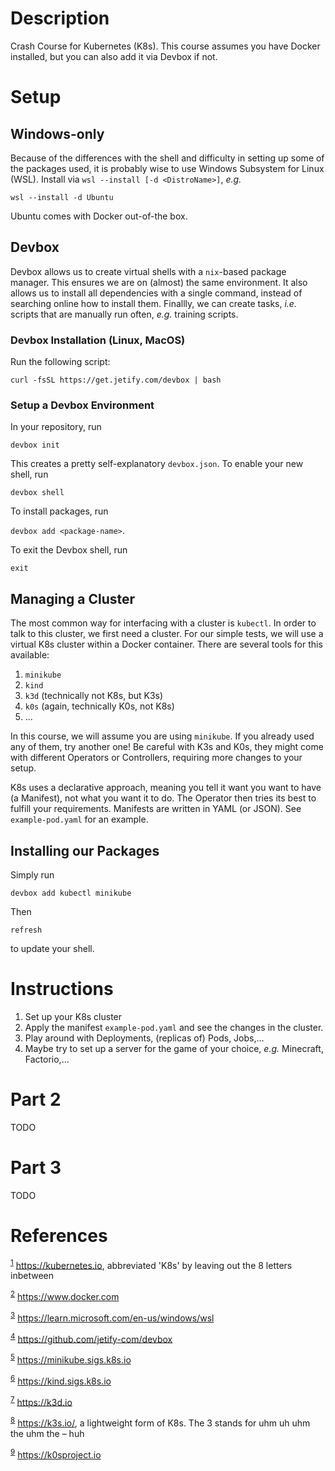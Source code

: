 # Description

Crash Course for <a name="k8s">Kubernetes</a> (K8s). This course assumes you have <a name="docker">Docker</a> installed, but you can also add it via Devbox if not.

# Setup

## Windows-only

Because of the differences with the shell and difficulty in setting up some of the packages used, it is probably wise to use <a name="wsl">Windows Subsystem for Linux</a> (WSL).
Install via `wsl --install [-d <DistroName>]`, *e.g.* 

`wsl --install -d Ubuntu`

Ubuntu comes with Docker out-of-the box.

## Devbox

<a name="devbox">Devbox</a> allows us to create virtual shells with a `nix`-based package manager. This ensures we are on (almost) the same environment. It also allows us to install all dependencies with a single command, instead of searching online how to install them. Finallly, we can create tasks, *i.e.* scripts that are manually run often, *e.g.* training scripts.

### Devbox Installation (Linux, MacOS)

Run the following script:

`curl -fsSL https://get.jetify.com/devbox | bash`

### Setup a Devbox Environment

In your repository, run

`devbox init`

This creates a pretty self-explanatory `devbox.json`. To enable your new shell, run

`devbox shell`

To install packages, run

`devbox add <package-name>`.

To exit the Devbox shell, run

`exit`

## Managing a Cluster

The most common way for interfacing with a cluster is `kubectl`. In order to talk to this cluster, we first need a cluster. For our simple tests, we will use a virtual K8s cluster within a Docker container. There are several tools for this available:

1. <a name="minikube">`minikube`</a>
1. <a name="kind">`kind`</a>
1. <a name="k3d">`k3d`</a> (technically not K8s, but <a name="k3s">K3s</a>)
1. <a name="k0s">`k0s`</a> (again, technically K0s, not K8s)
1. ...

In this course, we will assume you are using `minikube`. If you already used any of them, try another one! Be careful with K3s and K0s, they might come with different Operators or Controllers, requiring more changes to your setup.

K8s uses a declarative approach, meaning you tell it want you want to have (a Manifest), not what you want it to do. The Operator then tries its best to fulfill your requirements. Manifests are written in YAML (or JSON). See `example-pod.yaml` for an example.

## Installing our Packages

Simply run

`devbox add kubectl minikube`

Then 

`refresh`

to update your shell.

# Instructions

1. Set up your K8s cluster
1. Apply the manifest `example-pod.yaml` and see the changes in the cluster.
1. Play around with Deployments, (replicas of) Pods, Jobs,...
1. Maybe try to set up a server for the game of your choice, *e.g.* Minecraft, Factorio,...

# Part 2

TODO

# Part 3

TODO

# References

<sup>[1](#k8s)</sup> https://kubernetes.io, abbreviated 'K8s' by leaving out the 8 letters inbetween

<sup>[2](#docker)</sup> https://www.docker.com

<sup>[3](#wsl)</sup> https://learn.microsoft.com/en-us/windows/wsl

<sup>[4](#devbox)</sup> https://github.com/jetify-com/devbox

<sup>[5](#minikube)</sup> https://minikube.sigs.k8s.io

<sup>[6](#kind)</sup> https://kind.sigs.k8s.io

<sup>[7](#k3d)</sup> https://k3d.io

<sup>[8](#k3s)</sup> https://k3s.io/, a lightweight form of K8s. The 3 stands for uhm uh uhm the uhm the – huh

<sup>[9](#k0s)</sup> https://k0sproject.io
